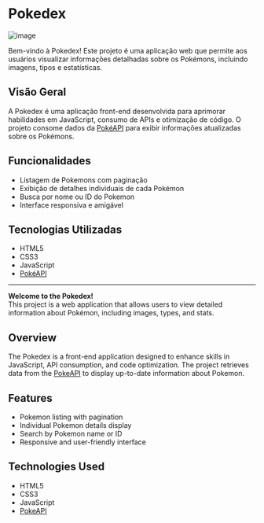 # Pokedex

![image](https://github.com/user-attachments/assets/e6143a0f-c4d5-44aa-a8f9-30fe61cba55a)

Bem-vindo à Pokedex! Este projeto é uma aplicação web que permite aos usuários visualizar informações detalhadas sobre os Pokémons, incluindo imagens, tipos e estatísticas.
## Visão Geral
A Pokedex é uma aplicação front-end desenvolvida para aprimorar habilidades em JavaScript, consumo de APIs e otimização de código. O projeto consome dados da [PokéAPI](https://pokeapi.co/) para exibir informações atualizadas sobre os Pokémons.
## Funcionalidades
- Listagem de Pokemons com paginação
- Exibição de detalhes individuais de cada Pokémon
- Busca por nome ou ID do Pokemon
- Interface responsiva e amigável
## Tecnologias Utilizadas
- HTML5
- CSS3
- JavaScript
- [PokéAPI](https://pokeapi.co/)
---------------------
**Welcome to the Pokedex!**  
This project is a web application that allows users to view detailed information about Pokémon, including images, types, and stats.  
## Overview  
The Pokedex is a front-end application designed to enhance skills in JavaScript, API consumption, and code optimization. The project retrieves data from the [PokeAPI](https://pokeapi.co/) to display up-to-date information about Pokemon.  
## Features  
- Pokemon listing with pagination  
- Individual Pokemon details display  
- Search by Pokemon name or ID  
- Responsive and user-friendly interface  
## Technologies Used  
- HTML5  
- CSS3  
- JavaScript  
- [PokeAPI](https://pokeapi.co/)  
